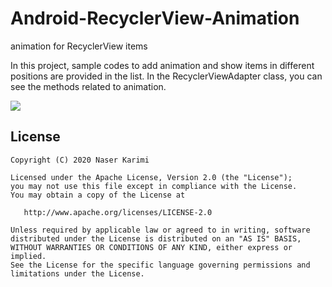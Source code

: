 # Android-RecyclerView-Animation
animation for RecyclerView items


In this project, sample codes to add animation and show items in different positions are provided in the list.
In the RecyclerViewAdapter class, you can see the methods related to animation.

![](RecyclerViewAnimation.gif)

## License <a name="license"></a>

    Copyright (C) 2020 Naser Karimi

    Licensed under the Apache License, Version 2.0 (the "License");
    you may not use this file except in compliance with the License.
    You may obtain a copy of the License at

       http://www.apache.org/licenses/LICENSE-2.0

    Unless required by applicable law or agreed to in writing, software
    distributed under the License is distributed on an "AS IS" BASIS,
    WITHOUT WARRANTIES OR CONDITIONS OF ANY KIND, either express or implied.
    See the License for the specific language governing permissions and
    limitations under the License.

